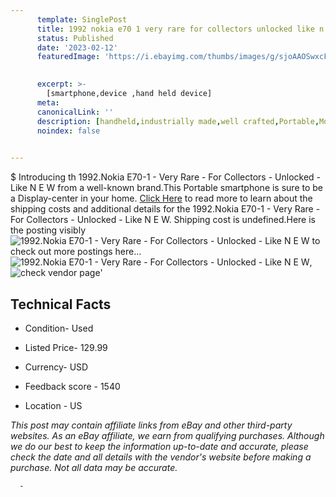 ```yaml
---
      template: SinglePost
      title: 1992 nokia e70 1 very rare for collectors unlocked like n e w
      status: Published
      date: '2023-02-12'
      featuredImage: 'https://i.ebayimg.com/thumbs/images/g/sjoAAOSwxcFj4Acf/s-l225.jpg'
       

      excerpt: >-
        [smartphone,device ,hand held device]
      meta:
      canonicalLink: ''
      description: [handheld,industrially made,well crafted,Portable,Mobile,Compact,Convenient,Lightweight,Maneuverable,Man-portable,Miniature,Carriable,Hand-held,Light,Holdable,Transportable,Mobile device,Pocket-sized,On-the-go,Wireless,Cordless,Compact size,Convenient size, smartphone,device ,hand held device]
      noindex: false
      

---
```

$
      Introducing th 1992.Nokia E70-1 - Very Rare - For Collectors - Unlocked - Like N E W from a well-known brand.This Portable smartphone is sure to be a Display-center in your home. [Click Here](https://www.ebay.com/itm/165924330850?hash=item26a1dc5d62%3Ag%3AsjoAAOSwxcFj4Acf&mkevt=1&mkcid=1&mkrid=711-53200-19255-0&campid=%253CePNCampaignId%253E&customid=%253CreferenceId%253E&toolid=10049) to read more to learn about the shipping costs and additional details for the 1992.Nokia E70-1 - Very Rare - For Collectors - Unlocked - Like N E W. Shipping cost is undefined.Here is the posting visibly ![1992.Nokia E70-1 - Very Rare - For Collectors - Unlocked - Like N E W](https://i.ebayimg.com/thumbs/images/g/sjoAAOSwxcFj4Acf/s-l225.jpg) to check out more postings here... ![1992.Nokia E70-1 - Very Rare - For Collectors - Unlocked - Like N E W](https://i.ebayimg.com/images/g/sjoAAOSwxcFj4Acf/s-l1600.jpg), ![check vendor page](https://origin-galleryplus.ebayimg.com/ws/web/165924330850_2_0_1/225x225.jpg,https://origin-galleryplus.ebayimg.com/ws/web/165924330850_3_0_1/225x225.jpg,https://origin-galleryplus.ebayimg.com/ws/web/165924330850_4_0_1/225x225.jpg,https://origin-galleryplus.ebayimg.com/ws/web/165924330850_5_0_1/225x225.jpg,https://origin-galleryplus.ebayimg.com/ws/web/165924330850_6_0_1/225x225.jpg,https://origin-galleryplus.ebayimg.com/ws/web/165924330850_7_0_1/225x225.jpg,https://origin-galleryplus.ebayimg.com/ws/web/165924330850_8_0_1/225x225.jpg)'

      

 ## Technical Facts 



     
      

 - Condition- Used 


      

 - Listed Price- 129.99 


      

 - Currency- USD 


      

 - Feedback score - 1540 


      

 - Location - US 


      
      

 *_This post may contain affiliate links from eBay and other third-party websites. As an eBay affiliate, we earn from qualifying purchases. Although we do our best to keep the information up-to-date and accurate, please check the date and all details with the vendor's website before making a purchase. Not all data may be accurate._*




      -
